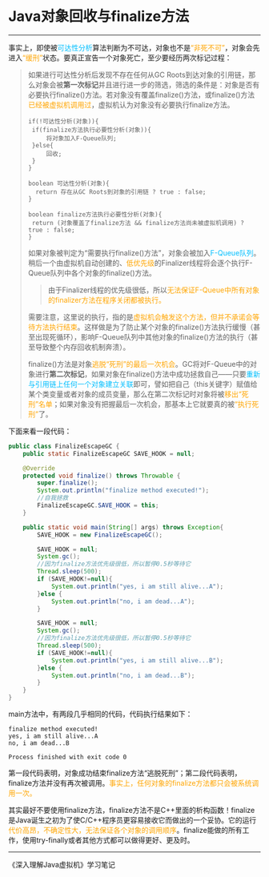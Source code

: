 # Java对象回收与finalize方法

---

事实上，即使被<font color = #00BFFF>可达性分析</font>算法判断为不可达，对象也不是<font color = orange>“非死不可”</font>，对象会先进入<font color = orange>“缓刑”</font>状态。要真正宣告一个对象死亡，至少要经历两次标记过程：

> 如果进行可达性分析后发现不存在任何从GC Roots到达对象的引用链，那么对象会被**第一次标记**并且进行进一步的筛选，筛选的条件是：对象是否有必要执行finalize()方法。若对象没有覆盖finalize()方法，或finalize()方法<font color = orange>已经被虚拟机调用过</font>，虚拟机认为对象没有必要执行finalize方法。
>
> ```pseudocode
> if(!可达性分析(对象)){
>  if(finalize方法执行必要性分析(对象)){
>      将对象加入F-Queue队列;
>  }else{
>      回收;
>  }
> }
> ```
>
> ```pseudocode
> boolean 可达性分析(对象){
> 	return 存在从GC Roots到对象的引用链 ? true : false;
> }
> ```
>
> ```pseudocode
> boolean finalize方法执行必要性分析(对象){
>  return (对象覆盖了finalize方法 && finalize方法尚未被虚拟机调用) ? true : false;
> }
> ```
>
> 如果对象被判定为“需要执行finalize()方法”，对象会被加入<font color = #00BFFF>F-Queue队列</font>。稍后一个由虚拟机自动创建的、<font color = orange>低优先级</font>的Finalizer线程将会逐个执行F-Queue队列中各个对象的finalize()方法。
>
> > 由于Finalizer线程的优先级很低，所以<font color = orange>无法保证F-Queue中所有对象的finalizer方法在程序关闭都被执行。</font>
>
> 需要注意，这里说的执行，指的是<font color = orange>虚拟机会触发这个方法，但并不承诺会等待方法执行结束</font>。这样做是为了防止某个对象的finalize()方法执行缓慢（甚至出现死循环），影响F-Queue队列中其他对象的finalize()方法的执行（甚至导致整个内存回收机制奔溃）。
>
> finalize()方法是对象<font color = orange>逃脱“死刑”的最后一次机会</font>。GC将对F-Queue中的对象进行**第二次标记**，如果对象在finalize()方法中成功拯救自己——只要<font color = #00BFFF>重新与引用链上任何一个对象建立关联</font>即可，譬如把自己（this关键字）赋值给某个类变量或者对象的成员变量，那么在第二次标记时对象将被<font color = orange>移出“死刑”名单</font>；如果对象没有把握最后一次机会，那基本上它就要真的被<font color = orange>“执行死刑”</font>了。

下面来看一段代码：

```java
public class FinalizeEscapeGC {
    public static FinalizeEscapeGC SAVE_HOOK = null;

    @Override
    protected void finalize() throws Throwable {
        super.finalize();
        System.out.println("finalize method executed!");
        //自我拯救
        FinalizeEscapeGC.SAVE_HOOK = this;
    }

    public static void main(String[] args) throws Exception{
        SAVE_HOOK = new FinalizeEscapeGC();

        SAVE_HOOK = null;
        System.gc();
        //因为finalize方法优先级很低，所以暂停0.5秒等待它
        Thread.sleep(500);
        if (SAVE_HOOK!=null){
            System.out.println("yes, i am still alive...A");
        }else {
            System.out.println("no, i am dead...A");
        }

        SAVE_HOOK = null;
        System.gc();
        //因为finalize方法优先级很低，所以暂停0.5秒等待它
        Thread.sleep(500);
        if (SAVE_HOOK!=null){
            System.out.println("yes, i am still alive...B");
        }else {
            System.out.println("no, i am dead...B");
        }
    }
}
```

main方法中，有两段几乎相同的代码，代码执行结果如下：

```
finalize method executed!
yes, i am still alive...A
no, i am dead...B

Process finished with exit code 0
```

第一段代码表明，对象成功结束finalize方法“逃脱死刑”；第二段代码表明，finalize方法并没有再次被调用。<font color = orange>事实上，任何对象的finalize方法都只会被系统调用一次。</font>

其实最好不要使用finalize方法，finalize方法不是C++里面的析构函数！finalize是Java诞生之初为了使C/C++程序员更容易接收它而做出的一个妥协。它的运行<font color = orange>代价高昂，不确定性大，无法保证各个对象的调用顺序</font>。finalize能做的所有工作，使用try-finally或者其他方式都可以做得更好、更及时。

---

《深入理解Java虚拟机》学习笔记